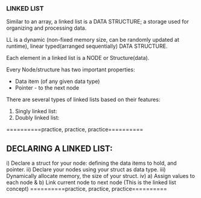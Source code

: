 ### LINKED LIST

Similar to an array, a linked list is a DATA STRUCTURE;
a storage used for organizing and processing data.

LL is a dynamic (non-fixed memory size, can be randomly updated at runtime),
linear typed(arranged sequentially) DATA STRUCTURE.

Each element in a linked list is a NODE or Structure(data).

Every Node/structure has two important properties:
* Data item (of any given data type)
* Pointer - to the next node

There are several types of linked lists based on their features:
1. Singly linked list:
2. Doubly linked list:

==========practice, practice, practice==========
## DECLARING A LINKED LIST:

i) 	Declare a struct for your node: defining the data items to hold, and pointer.
ii)	Declare your nodes using your struct as data type.
iii)	Dynamically allocate memory, the size of your struct.
iv)	a) Assign values to each node &
	b) Link current node to next node (This is the linked list concept)
==========practice, practice, practice==========
